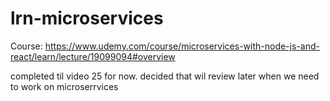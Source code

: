 # lrn-microservices

Course: https://www.udemy.com/course/microservices-with-node-js-and-react/learn/lecture/19099094#overview

completed til video 25 for now. decided that wil review later when we need to work on microserrvices
